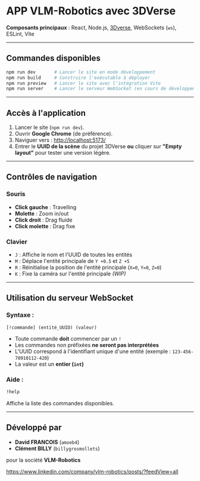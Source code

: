 # APP VLM-Robotics avec 3DVerse

**Composants principaux** : React, Node.js, [3Dverse](https://3dverse.com), WebSockets (`ws`), ESLint, Vite

---

## Commandes disponibles

```bash
npm run dev       # Lancer le site en mode développement
npm run build     # Construire l'exécutable à déployer
npm run preview   # Lancer le site avec l’intégration Vite
npm run server    # Lancer le serveur WebSocket (en cours de développement)
```

---

## Accès à l'application

1. Lancer le site (`npm run dev`).
2. Ouvrir **Google Chrome** (de préférence).
3. Naviguer vers : [http://localhost:5173/](http://localhost:5173/)
4. Entrer le **UUID de la scène** du projet 3DVerse **ou** cliquer sur **"Empty layout"** pour tester une version légère.

---

## Contrôles de navigation

### Souris

- **Click gauche** : Travelling
- **Molette** : Zoom in/out
- **Click droit** : Drag fluide
- **Click molette** : Drag fixe

### Clavier

- `J` : Affiche le nom et l'UUID de toutes les entités
- `M` : Déplace l'entité principale de `Y +0.5` et `Z +5`
- `R` : Réinitialise la position de l'entité principale (`X=0`, `Y=0`, `Z=0`)
- `K` : Fixe la caméra sur l'entité principale *(WIP)*

---

## Utilisation du serveur WebSocket

### Syntaxe :

```
[!commande] (entité_UUID) (valeur)
```

- Toute commande **doit** commencer par un `!`
- Les commandes non préfixées **ne seront pas interprétées**
- L'UUID correspond à l'identifiant unique d'une entité (exemple : `123-456-78910112-420`)
- La valeur est un **entier (`int`)**

### Aide :

```bash
!help
```

Affiche la liste des commandes disponibles.

---

## Développé par

- **David FRANCOIS** (`amoeb4`)
- **Clément BILLY** (`billygrosmollets`)

pour la société **VLM-Robotics**

https://www.linkedin.com/company/vlm-robotics/posts/?feedView=all

